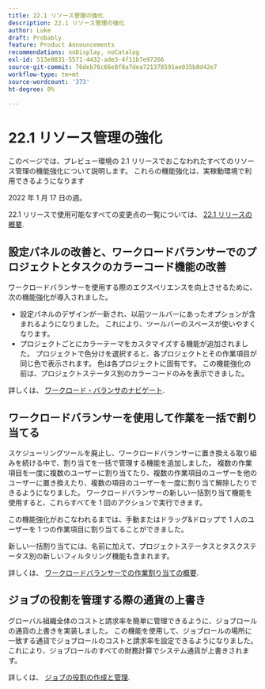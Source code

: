 ```yaml
---
title: 22.1 リソース管理の強化
description: 22.1 リソース管理の強化
author: Luke
draft: Probably
feature: Product Announcements
recommendations: noDisplay, noCatalog
exl-id: 513e0831-5571-4432-ade3-4f11b7e97266
source-git-commit: 76deb76c66e8f8a7dea721378591ae035b8d42e7
workflow-type: tm+mt
source-wordcount: '373'
ht-degree: 0%

---
```


# 22.1 リソース管理の強化

このページでは、プレビュー環境の 2.1 リリースでおこなわれたすべてのリソース管理の機能強化について説明します。 これらの機能強化は、実稼動環境で利用できるようになります

<!--
<MadCap:conditionalText data-mc-conditions="QuicksilverOrClassic.Draft mode">
in January 2022
</MadCap:conditionalText>
-->

2022 年 1 月 17 日の週。

22.1 リリースで使用可能なすべての変更点の一覧については、 [22.1 リリースの概要](../../../product-announcements/product-releases/22.1-release-activity/22-1-release-overview.md).

## 設定パネルの改善と、ワークロードバランサーでのプロジェクトとタスクのカラーコード機能の改善

ワークロードバランサーを使用する際のエクスペリエンスを向上させるために、次の機能強化が導入されました。

* 設定パネルのデザインが一新され、以前ツールバーにあったオプションが含まれるようになりました。 これにより、ツールバーのスペースが使いやすくなります。
* プロジェクトごとにカラーテーマをカスタマイズする機能が追加されました。 プロジェクトで色分けを選択すると、各プロジェクトとその作業項目が同じ色で表示されます。 色は各プロジェクトに固有です。 この機能強化の前は、プロジェクトステータス別のカラーコードのみを表示できました。

詳しくは、 [ワークロード・バランサのナビゲート](../../../resource-mgmt/workload-balancer/navigate-the-workload-balancer.md).

## ワークロードバランサーを使用して作業を一括で割り当てる

スケジューリングツールを廃止し、ワークロードバランサーに置き換える取り組みを続ける中で、割り当てを一括で管理する機能を追加しました。 複数の作業項目を一度に複数のユーザーに割り当てたり、複数の作業項目のユーザーを他のユーザーに置き換えたり、複数の項目のユーザーを一度に割り当て解除したりできるようになりました。 ワークロードバランサーの新しい一括割り当て機能を使用すると、これらすべてを 1 回のアクションで実行できます。

この機能強化がおこなわれるまでは、手動またはドラッグ&amp;ドロップで 1 人のユーザーを 1 つの作業項目に割り当てることができました。

新しい一括割り当てには、名前に加えて、プロジェクトステータスとタスクステータス別の新しいフィルタリング機能も含まれます。

詳しくは、 [ワークロードバランサーでの作業割り当ての概要](../../../resource-mgmt/workload-balancer/assign-work-in-workload-balancer.md).

## ジョブの役割を管理する際の通貨の上書き

グローバル組織全体のコストと請求率を簡単に管理できるように、ジョブロールの通貨の上書きを実装しました。 この機能を使用して、ジョブロールの場所に一致する通貨でジョブロールのコストと請求率を設定できるようになりました。 これにより、ジョブロールのすべての財務計算でシステム通貨が上書きされます。

詳しくは、 [ジョブの役割の作成と管理](../../../administration-and-setup/set-up-workfront/organizational-setup/create-manage-job-roles.md).

